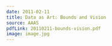 ```yaml
---
date: 2011-02-11
title: Data as Art: Bounds and Vision
source: AAAS
pdfLink: 20110211-bounds-vision.pdf
image: image.jpg
---
```

